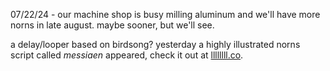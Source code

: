 07/22/24 - our machine shop is busy milling aluminum and we'll have more norns in late august. maybe sooner, but we'll see.

a delay/looper based on birdsong? yesterday a highly illustrated norns script called _messiaen_ appeared, check it out at [llllllll.co](https://llllllll.co/t/messiaen-a-bird-script/68021).
